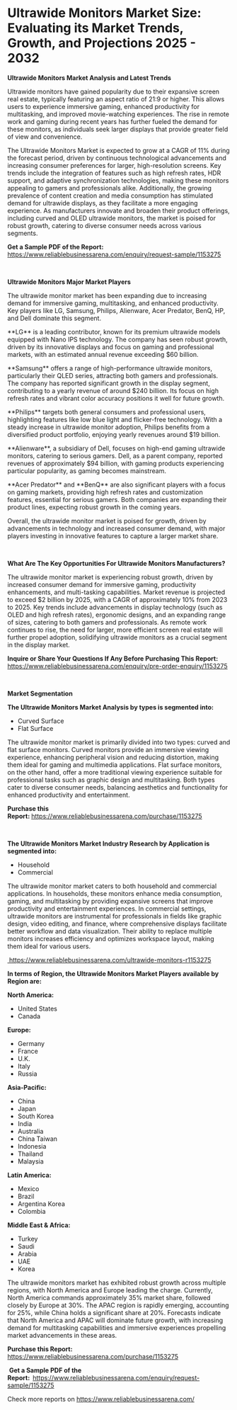 <p><h1>Ultrawide Monitors Market Size: Evaluating its Market Trends, Growth, and Projections 2025 - 2032</h1></p><p><strong>Ultrawide Monitors Market Analysis and Latest Trends</strong></p>
<p><p>Ultrawide monitors have gained popularity due to their expansive screen real estate, typically featuring an aspect ratio of 21:9 or higher. This allows users to experience immersive gaming, enhanced productivity for multitasking, and improved movie-watching experiences. The rise in remote work and gaming during recent years has further fueled the demand for these monitors, as individuals seek larger displays that provide greater field of view and convenience.</p><p>The Ultrawide Monitors Market is expected to grow at a CAGR of 11% during the forecast period, driven by continuous technological advancements and increasing consumer preferences for larger, high-resolution screens. Key trends include the integration of features such as high refresh rates, HDR support, and adaptive synchronization technologies, making these monitors appealing to gamers and professionals alike. Additionally, the growing prevalence of content creation and media consumption has stimulated demand for ultrawide displays, as they facilitate a more engaging experience. As manufacturers innovate and broaden their product offerings, including curved and OLED ultrawide monitors, the market is poised for robust growth, catering to diverse consumer needs across various segments.</p></p>
<p><strong>Get a Sample PDF of the Report:&nbsp;</strong> <a href="https://www.reliablebusinessarena.com/enquiry/request-sample/1153275?utm_campaign=2112&utm_medium=2&utm_source=Github&utm_content=ia&utm_term=04042025&utm_id=ultrawide-monitors">https://www.reliablebusinessarena.com/enquiry/request-sample/1153275</a></p>
<p>&nbsp;</p>
<p><strong>Ultrawide Monitors Major Market Players</strong></p>
<p><p>The ultrawide monitor market has been expanding due to increasing demand for immersive gaming, multitasking, and enhanced productivity. Key players like LG, Samsung, Philips, Alienware, Acer Predator, BenQ, HP, and Dell dominate this segment.</p><p>**LG** is a leading contributor, known for its premium ultrawide models equipped with Nano IPS technology. The company has seen robust growth, driven by its innovative displays and focus on gaming and professional markets, with an estimated annual revenue exceeding $60 billion. </p><p>**Samsung** offers a range of high-performance ultrawide monitors, particularly their QLED series, attracting both gamers and professionals. The company has reported significant growth in the display segment, contributing to a yearly revenue of around $240 billion. Its focus on high refresh rates and vibrant color accuracy positions it well for future growth.</p><p>**Philips** targets both general consumers and professional users, highlighting features like low blue light and flicker-free technology. With a steady increase in ultrawide monitor adoption, Philips benefits from a diversified product portfolio, enjoying yearly revenues around $19 billion.</p><p>**Alienware**, a subsidiary of Dell, focuses on high-end gaming ultrawide monitors, catering to serious gamers. Dell, as a parent company, reported revenues of approximately $94 billion, with gaming products experiencing particular popularity, as gaming becomes mainstream.</p><p>**Acer Predator** and **BenQ** are also significant players with a focus on gaming markets, providing high refresh rates and customization features, essential for serious gamers. Both companies are expanding their product lines, expecting robust growth in the coming years.</p><p>Overall, the ultrawide monitor market is poised for growth, driven by advancements in technology and increased consumer demand, with major players investing in innovative features to capture a larger market share.</p></p>
<p>&nbsp;</p>
<p><strong>What Are The Key Opportunities For Ultrawide Monitors Manufacturers?</strong></p>
<p><p>The ultrawide monitor market is experiencing robust growth, driven by increased consumer demand for immersive gaming, productivity enhancements, and multi-tasking capabilities. Market revenue is projected to exceed $2 billion by 2025, with a CAGR of approximately 10% from 2023 to 2025. Key trends include advancements in display technology (such as OLED and high refresh rates), ergonomic designs, and an expanding range of sizes, catering to both gamers and professionals. As remote work continues to rise, the need for larger, more efficient screen real estate will further propel adoption, solidifying ultrawide monitors as a crucial segment in the display market.</p></p>
<p><strong>Inquire or Share Your Questions If Any Before Purchasing This Report:</strong> <a href="https://www.reliablebusinessarena.com/enquiry/pre-order-enquiry/1153275?utm_campaign=2112&utm_medium=2&utm_source=Github&utm_content=ia&utm_term=04042025&utm_id=ultrawide-monitors">https://www.reliablebusinessarena.com/enquiry/pre-order-enquiry/1153275</a></p>
<p>&nbsp;</p>
<p><strong>Market Segmentation</strong></p>
<p><strong>The Ultrawide Monitors Market Analysis by types is segmented into:</strong></p>
<p><ul><li>Curved Surface</li><li>Flat Surface</li></ul></p>
<p><p>The ultrawide monitor market is primarily divided into two types: curved and flat surface monitors. Curved monitors provide an immersive viewing experience, enhancing peripheral vision and reducing distortion, making them ideal for gaming and multimedia applications. Flat surface monitors, on the other hand, offer a more traditional viewing experience suitable for professional tasks such as graphic design and multitasking. Both types cater to diverse consumer needs, balancing aesthetics and functionality for enhanced productivity and entertainment.</p></p>
<p><strong>Purchase this Report:&nbsp;</strong><a href="https://www.reliablebusinessarena.com/purchase/1153275?utm_campaign=2112&utm_medium=2&utm_source=Github&utm_content=ia&utm_term=04042025&utm_id=ultrawide-monitors">https://www.reliablebusinessarena.com/purchase/1153275</a></p>
<p>&nbsp;</p>
<p><strong>The Ultrawide Monitors Market Industry Research by Application is segmented into:</strong></p>
<p><ul><li>Household</li><li>Commercial</li></ul></p>
<p><p>The ultrawide monitor market caters to both household and commercial applications. In households, these monitors enhance media consumption, gaming, and multitasking by providing expansive screens that improve productivity and entertainment experiences. In commercial settings, ultrawide monitors are instrumental for professionals in fields like graphic design, video editing, and finance, where comprehensive displays facilitate better workflow and data visualization. Their ability to replace multiple monitors increases efficiency and optimizes workspace layout, making them ideal for various users.</p></p>
<p><a href="https://www.reliablebusinessarena.com/ultrawide-monitors-r1153275?utm_campaign=2112&utm_medium=2&utm_source=Github&utm_content=ia&utm_term=04042025&utm_id=ultrawide-monitors">&nbsp;https://www.reliablebusinessarena.com/ultrawide-monitors-r1153275</a></p>
<p><strong>In terms of Region, the Ultrawide Monitors Market Players available by Region are:</strong></p>
<p>
    <p> <strong> North America: </strong>
        <ul>
            <li>United States</li>
            <li>Canada</li>
        </ul>
        </p> 
    <p> <strong> Europe: </strong>
        <ul>
            <li>Germany</li>
            <li>France</li>
            <li>U.K.</li>
            <li>Italy</li>
            <li>Russia</li>
        </ul>
        </p> 
    <p> <strong> Asia-Pacific: </strong>
        <ul>
            <li>China</li>
            <li>Japan</li>
            <li>South Korea</li>
            <li>India</li>
            <li>Australia</li>
            <li>China Taiwan</li>
            <li>Indonesia</li>
            <li>Thailand</li>
            <li>Malaysia</li>
        </ul>
        </p> 
    <p> <strong> Latin America: </strong>
        <ul>
            <li>Mexico</li>
            <li>Brazil</li>
            <li>Argentina Korea</li>
            <li>Colombia</li>
        </ul>
        </p> 
    <p> <strong> Middle East & Africa: </strong>
        <ul>
            <li>Turkey</li>
            <li>Saudi</li>
            <li>Arabia</li>
            <li>UAE</li>
            <li>Korea</li>
        </ul>
    </p>
    </p>
<p><p>The ultrawide monitors market has exhibited robust growth across multiple regions, with North America and Europe leading the charge. Currently, North America commands approximately 35% market share, followed closely by Europe at 30%. The APAC region is rapidly emerging, accounting for 25%, while China holds a significant share at 20%. Forecasts indicate that North America and APAC will dominate future growth, with increasing demand for multitasking capabilities and immersive experiences propelling market advancements in these areas.</p></p>
<p><strong>Purchase this Report: </strong><a href="https://www.reliablebusinessarena.com/purchase/1153275?utm_campaign=2112&utm_medium=2&utm_source=Github&utm_content=ia&utm_term=04042025&utm_id=ultrawide-monitors">https://www.reliablebusinessarena.com/purchase/1153275</a></p>
<p>&nbsp;<strong>Get a Sample PDF of the Report:&nbsp;&nbsp;</strong><a href="https://www.reliablebusinessarena.com/enquiry/request-sample/1153275?utm_campaign=2112&utm_medium=2&utm_source=Github&utm_content=ia&utm_term=04042025&utm_id=ultrawide-monitors">https://www.reliablebusinessarena.com/enquiry/request-sample/1153275</a></p>
<p><strong></strong></p>
<p>Check more reports on <a href="https://www.reliablebusinessarena.com/?utm_campaign=2112&utm_medium=2&utm_source=Github&utm_content=ia&utm_term=04042025&utm_id=ultrawide-monitors">https://www.reliablebusinessarena.com/</a></p>